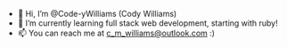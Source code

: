 - 👋 Hi, I’m @Code-yWilliams (Cody Williams)
- 🌱 I’m currently learning full stack web development, starting with ruby!
- 📫 You can reach me at c_m_williams@outlook.com :)


<!---
Hi
--->
